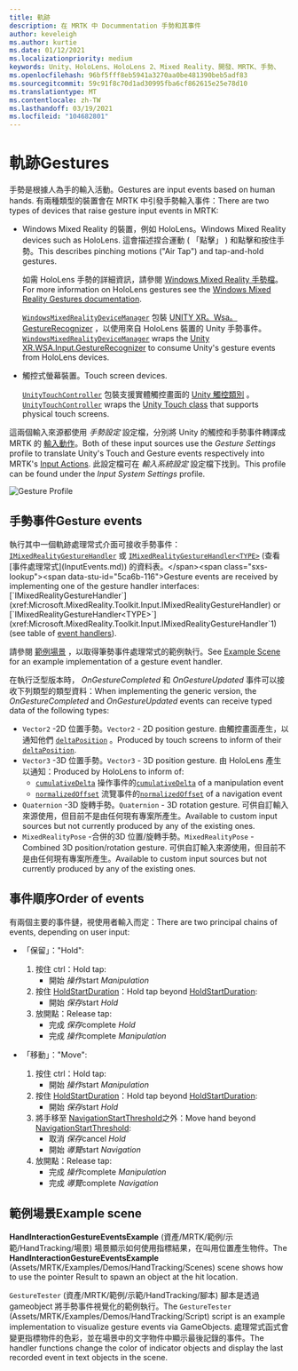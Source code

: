```yaml
---
title: 軌跡
description: 在 MRTK 中 Docummentation 手勢和其事件
author: keveleigh
ms.author: kurtie
ms.date: 01/12/2021
ms.localizationpriority: medium
keywords: Unity、HoloLens、HoloLens 2、Mixed Reality、開發、MRTK、手勢、
ms.openlocfilehash: 96bf5fff8eb5941a3270aa0be481390beb5adf83
ms.sourcegitcommit: 59c91f8c70d1ad30995fba6cf862615e25e78d10
ms.translationtype: MT
ms.contentlocale: zh-TW
ms.lasthandoff: 03/19/2021
ms.locfileid: "104682801"
---
```

# <a name="gestures"></a><span data-ttu-id="5ca6b-104">軌跡</span><span class="sxs-lookup"><span data-stu-id="5ca6b-104">Gestures</span></span>

<span data-ttu-id="5ca6b-105">手勢是根據人為手的輸入活動。</span><span class="sxs-lookup"><span data-stu-id="5ca6b-105">Gestures are input events based on human hands.</span></span> <span data-ttu-id="5ca6b-106">有兩種類型的裝置會在 MRTK 中引發手勢輸入事件：</span><span class="sxs-lookup"><span data-stu-id="5ca6b-106">There are two types of devices that raise gesture input events in MRTK:</span></span>

- <span data-ttu-id="5ca6b-107">Windows Mixed Reality 的裝置，例如 HoloLens。</span><span class="sxs-lookup"><span data-stu-id="5ca6b-107">Windows Mixed Reality devices such as HoloLens.</span></span> <span data-ttu-id="5ca6b-108">這會描述捏合運動 ( 「點擊」 ) 和點擊和按住手勢。</span><span class="sxs-lookup"><span data-stu-id="5ca6b-108">This describes pinching motions ("Air Tap") and tap-and-hold gestures.</span></span>

  <span data-ttu-id="5ca6b-109">如需 HoloLens 手勢的詳細資訊，請參閱 [Windows Mixed Reality 手勢檔](https://docs.microsoft.com/windows/mixed-reality/gestures)。</span><span class="sxs-lookup"><span data-stu-id="5ca6b-109">For more information on HoloLens gestures see the [Windows Mixed Reality Gestures documentation](https://docs.microsoft.com/windows/mixed-reality/gestures).</span></span>

  <span data-ttu-id="5ca6b-110">[`WindowsMixedRealityDeviceManager`](xref:Microsoft.MixedReality.Toolkit.WindowsMixedReality.Input.WindowsMixedRealityDeviceManager) 包裝 [UNITY XR。Wsa。GestureRecognizer](https://docs.unity3d.com/ScriptReference/XR.WSA.Input.GestureRecognizer.html) ，以使用來自 HoloLens 裝置的 Unity 手勢事件。</span><span class="sxs-lookup"><span data-stu-id="5ca6b-110">[`WindowsMixedRealityDeviceManager`](xref:Microsoft.MixedReality.Toolkit.WindowsMixedReality.Input.WindowsMixedRealityDeviceManager) wraps the [Unity XR.WSA.Input.GestureRecognizer](https://docs.unity3d.com/ScriptReference/XR.WSA.Input.GestureRecognizer.html) to consume Unity's gesture events from HoloLens devices.</span></span>

- <span data-ttu-id="5ca6b-111">觸控式螢幕裝置。</span><span class="sxs-lookup"><span data-stu-id="5ca6b-111">Touch screen devices.</span></span>

  <span data-ttu-id="5ca6b-112">[`UnityTouchController`](xref:Microsoft.MixedReality.Toolkit.Input.UnityInput) 包裝支援實體觸控畫面的 [Unity 觸控類別](https://docs.unity3d.com/ScriptReference/Touch.html) 。</span><span class="sxs-lookup"><span data-stu-id="5ca6b-112">[`UnityTouchController`](xref:Microsoft.MixedReality.Toolkit.Input.UnityInput) wraps the [Unity Touch class](https://docs.unity3d.com/ScriptReference/Touch.html) that supports physical touch screens.</span></span>

<span data-ttu-id="5ca6b-113">這兩個輸入來源都使用 _手勢設定_ 設定檔，分別將 Unity 的觸控和手勢事件轉譯成 MRTK 的 [輸入動作](InputActions.md)。</span><span class="sxs-lookup"><span data-stu-id="5ca6b-113">Both of these input sources use the _Gesture Settings_ profile to translate Unity's Touch and Gesture events respectively into MRTK's [Input Actions](InputActions.md).</span></span> <span data-ttu-id="5ca6b-114">此設定檔可在 _輸入系統設定_ 設定檔下找到。</span><span class="sxs-lookup"><span data-stu-id="5ca6b-114">This profile can be found under the _Input System Settings_ profile.</span></span>

<img src="../Images/Input/GestureProfile.png" style="max-width:100%;" alt="Gesture Profile">

## <a name="gesture-events"></a><span data-ttu-id="5ca6b-115">手勢事件</span><span class="sxs-lookup"><span data-stu-id="5ca6b-115">Gesture events</span></span>

<span data-ttu-id="5ca6b-116">執行其中一個軌跡處理常式介面可接收手勢事件： [`IMixedRealityGestureHandler`](xref:Microsoft.MixedReality.Toolkit.Input.IMixedRealityGestureHandler) 或 [`IMixedRealityGestureHandler<TYPE>`](xref:Microsoft.MixedReality.Toolkit.Input.IMixedRealityGestureHandler`1) (查看 [事件處理常式](InputEvents.md)) 的資料表。</span><span class="sxs-lookup"><span data-stu-id="5ca6b-116">Gesture events are received by implementing one of the gesture handler interfaces: [`IMixedRealityGestureHandler`](xref:Microsoft.MixedReality.Toolkit.Input.IMixedRealityGestureHandler) or [`IMixedRealityGestureHandler<TYPE>`](xref:Microsoft.MixedReality.Toolkit.Input.IMixedRealityGestureHandler`1) (see table of [event handlers](InputEvents.md)).</span></span>

<span data-ttu-id="5ca6b-117">請參閱 [範例場景](#example-scene) ，以取得筆勢事件處理常式的範例執行。</span><span class="sxs-lookup"><span data-stu-id="5ca6b-117">See [Example Scene](#example-scene) for an example implementation of a gesture event handler.</span></span>

<span data-ttu-id="5ca6b-118">在執行泛型版本時， *OnGestureCompleted* 和 *OnGestureUpdated* 事件可以接收下列類型的類型資料：</span><span class="sxs-lookup"><span data-stu-id="5ca6b-118">When implementing the generic version, the *OnGestureCompleted* and *OnGestureUpdated* events can receive typed data of the following types:</span></span>

- <span data-ttu-id="5ca6b-119">`Vector2` -2D 位置手勢。</span><span class="sxs-lookup"><span data-stu-id="5ca6b-119">`Vector2` - 2D position gesture.</span></span> <span data-ttu-id="5ca6b-120">由觸控畫面產生，以通知他們 [`deltaPosition`](https://docs.unity3d.com/ScriptReference/Touch-deltaPosition.html) 。</span><span class="sxs-lookup"><span data-stu-id="5ca6b-120">Produced by touch screens to inform of their [`deltaPosition`](https://docs.unity3d.com/ScriptReference/Touch-deltaPosition.html).</span></span>
- <span data-ttu-id="5ca6b-121">`Vector3` -3D 位置手勢。</span><span class="sxs-lookup"><span data-stu-id="5ca6b-121">`Vector3` - 3D position gesture.</span></span> <span data-ttu-id="5ca6b-122">由 HoloLens 產生以通知：</span><span class="sxs-lookup"><span data-stu-id="5ca6b-122">Produced by HoloLens to inform of:</span></span>
  - <span data-ttu-id="5ca6b-123">[`cumulativeDelta`](https://docs.unity3d.com/ScriptReference/XR.WSA.Input.ManipulationUpdatedEventArgs-cumulativeDelta.html) 操作事件的</span><span class="sxs-lookup"><span data-stu-id="5ca6b-123">[`cumulativeDelta`](https://docs.unity3d.com/ScriptReference/XR.WSA.Input.ManipulationUpdatedEventArgs-cumulativeDelta.html) of a manipulation event</span></span>
  - <span data-ttu-id="5ca6b-124">[`normalizedOffset`](https://docs.unity3d.com/ScriptReference/XR.WSA.Input.NavigationUpdatedEventArgs-normalizedOffset.html) 流覽事件的</span><span class="sxs-lookup"><span data-stu-id="5ca6b-124">[`normalizedOffset`](https://docs.unity3d.com/ScriptReference/XR.WSA.Input.NavigationUpdatedEventArgs-normalizedOffset.html) of a navigation event</span></span>
- <span data-ttu-id="5ca6b-125">`Quaternion` -3D 旋轉手勢。</span><span class="sxs-lookup"><span data-stu-id="5ca6b-125">`Quaternion` - 3D rotation gesture.</span></span> <span data-ttu-id="5ca6b-126">可供自訂輸入來源使用，但目前不是由任何現有專案所產生。</span><span class="sxs-lookup"><span data-stu-id="5ca6b-126">Available to custom input sources but not currently produced by any of the existing ones.</span></span>
- <span data-ttu-id="5ca6b-127">`MixedRealityPose` -合併的3D 位置/旋轉手勢。</span><span class="sxs-lookup"><span data-stu-id="5ca6b-127">`MixedRealityPose` - Combined 3D position/rotation gesture.</span></span> <span data-ttu-id="5ca6b-128">可供自訂輸入來源使用，但目前不是由任何現有專案所產生。</span><span class="sxs-lookup"><span data-stu-id="5ca6b-128">Available to custom input sources but not currently produced by any of the existing ones.</span></span>

## <a name="order-of-events"></a><span data-ttu-id="5ca6b-129">事件順序</span><span class="sxs-lookup"><span data-stu-id="5ca6b-129">Order of events</span></span>

<span data-ttu-id="5ca6b-130">有兩個主要的事件鏈，視使用者輸入而定：</span><span class="sxs-lookup"><span data-stu-id="5ca6b-130">There are two principal chains of events, depending on user input:</span></span>

- <span data-ttu-id="5ca6b-131">「保留」：</span><span class="sxs-lookup"><span data-stu-id="5ca6b-131">"Hold":</span></span>
    1. <span data-ttu-id="5ca6b-132">按住 ctrl：</span><span class="sxs-lookup"><span data-stu-id="5ca6b-132">Hold tap:</span></span>
        - <span data-ttu-id="5ca6b-133">開始 _操作_</span><span class="sxs-lookup"><span data-stu-id="5ca6b-133">start _Manipulation_</span></span>
    1. <span data-ttu-id="5ca6b-134">按住 [HoldStartDuration](xref:Microsoft.MixedReality.Toolkit.Input.MixedRealityInputSimulationProfile.HoldStartDuration)：</span><span class="sxs-lookup"><span data-stu-id="5ca6b-134">Hold tap beyond [HoldStartDuration](xref:Microsoft.MixedReality.Toolkit.Input.MixedRealityInputSimulationProfile.HoldStartDuration):</span></span>
        - <span data-ttu-id="5ca6b-135">開始 _保存_</span><span class="sxs-lookup"><span data-stu-id="5ca6b-135">start _Hold_</span></span>
    1. <span data-ttu-id="5ca6b-136">放開點：</span><span class="sxs-lookup"><span data-stu-id="5ca6b-136">Release tap:</span></span>
        - <span data-ttu-id="5ca6b-137">完成 _保存_</span><span class="sxs-lookup"><span data-stu-id="5ca6b-137">complete _Hold_</span></span>
        - <span data-ttu-id="5ca6b-138">完成 _操作_</span><span class="sxs-lookup"><span data-stu-id="5ca6b-138">complete _Manipulation_</span></span>

- <span data-ttu-id="5ca6b-139">「移動」：</span><span class="sxs-lookup"><span data-stu-id="5ca6b-139">"Move":</span></span>
    1. <span data-ttu-id="5ca6b-140">按住 ctrl：</span><span class="sxs-lookup"><span data-stu-id="5ca6b-140">Hold tap:</span></span>
        - <span data-ttu-id="5ca6b-141">開始 _操作_</span><span class="sxs-lookup"><span data-stu-id="5ca6b-141">start _Manipulation_</span></span>
    1. <span data-ttu-id="5ca6b-142">按住 [HoldStartDuration](xref:Microsoft.MixedReality.Toolkit.Input.MixedRealityInputSimulationProfile.HoldStartDuration)：</span><span class="sxs-lookup"><span data-stu-id="5ca6b-142">Hold tap beyond [HoldStartDuration](xref:Microsoft.MixedReality.Toolkit.Input.MixedRealityInputSimulationProfile.HoldStartDuration):</span></span>
        - <span data-ttu-id="5ca6b-143">開始 _保存_</span><span class="sxs-lookup"><span data-stu-id="5ca6b-143">start _Hold_</span></span>
    1. <span data-ttu-id="5ca6b-144">將手移至 [NavigationStartThreshold](xref:Microsoft.MixedReality.Toolkit.Input.MixedRealityInputSimulationProfile.NavigationStartThreshold)之外：</span><span class="sxs-lookup"><span data-stu-id="5ca6b-144">Move hand beyond [NavigationStartThreshold](xref:Microsoft.MixedReality.Toolkit.Input.MixedRealityInputSimulationProfile.NavigationStartThreshold):</span></span>
        - <span data-ttu-id="5ca6b-145">取消 _保存_</span><span class="sxs-lookup"><span data-stu-id="5ca6b-145">cancel _Hold_</span></span>
        - <span data-ttu-id="5ca6b-146">開始 _導覽_</span><span class="sxs-lookup"><span data-stu-id="5ca6b-146">start _Navigation_</span></span>
    1. <span data-ttu-id="5ca6b-147">放開點：</span><span class="sxs-lookup"><span data-stu-id="5ca6b-147">Release tap:</span></span>
        - <span data-ttu-id="5ca6b-148">完成 _操作_</span><span class="sxs-lookup"><span data-stu-id="5ca6b-148">complete _Manipulation_</span></span>
        - <span data-ttu-id="5ca6b-149">完成 _導覽_</span><span class="sxs-lookup"><span data-stu-id="5ca6b-149">complete _Navigation_</span></span>

## <a name="example-scene"></a><span data-ttu-id="5ca6b-150">範例場景</span><span class="sxs-lookup"><span data-stu-id="5ca6b-150">Example scene</span></span>

<span data-ttu-id="5ca6b-151">**HandInteractionGestureEventsExample** (資產/MRTK/範例/示範/HandTracking/場景) 場景顯示如何使用指標結果，在叫用位置產生物件。</span><span class="sxs-lookup"><span data-stu-id="5ca6b-151">The **HandInteractionGestureEventsExample** (Assets/MRTK/Examples/Demos/HandTracking/Scenes) scene shows how to use the pointer Result to spawn an object at the hit location.</span></span>

<span data-ttu-id="5ca6b-152">`GestureTester` (資產/MRTK/範例/示範/HandTracking/腳本) 腳本是透過 gameobject 將手勢事件視覺化的範例執行。</span><span class="sxs-lookup"><span data-stu-id="5ca6b-152">The `GestureTester` (Assets/MRTK/Examples/Demos/HandTracking/Script) script is an example implementation to visualize gesture events via GameObjects.</span></span> <span data-ttu-id="5ca6b-153">處理常式函式會變更指標物件的色彩，並在場景中的文字物件中顯示最後記錄的事件。</span><span class="sxs-lookup"><span data-stu-id="5ca6b-153">The handler functions change the color of indicator objects and display the last recorded event in text objects in the scene.</span></span>
